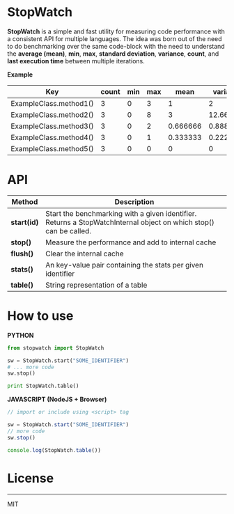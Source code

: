 # StopWatch

**StopWatch** is a simple and fast utility for measuring code performance with a consistent API for multiple languages. The idea was born out of the need to do benchmarking over the same code-block with the need to understand the **average (mean)**, **min**, **max**, **standard deviation**, **variance**, **count**, and **last execution time**  between multiple iterations.

**Example**

| Key | count | min | max | mean     | variance  | stdDev   | lastExecutionTime | 
|---------|------------|---------|------------|---------|------------|---------|------------|
| ExampleClass.method1() | 3     | 0   | 3   | 1        | 2         | 1.414213 | 3                 | 
| ExampleClass.method2() | 3     | 0   | 8   | 3        | 12.66666  | 3.559026 | 8                 | 
| ExampleClass.method3() | 3     | 0   | 2   | 0.666666 | 0.8888888 | 0.942809 | 2                 | 
| ExampleClass.method4() | 3     | 0   | 1   | 0.333333 | 0.2222222 | 0.471404 | 1                 | 
| ExampleClass.method5() | 3     | 0   | 0   | 0        | 0         | 0        | 0                 | 

# API

| Method | Description |
|---------|------------|
| **start(id)** | Start the benchmarking with a given identifier. Returns a StopWatchInternal object on which stop() can be called. |
| **stop()** | Measure the performance and add to internal cache |
| **flush()** | Clear the internal cache |
| **stats()** | An key-value pair containing the stats per given identifier |
| **table()** | String representation of a table |

# How to use
**PYTHON**
```python
from stopwatch import StopWatch

sw = StopWatch.start("SOME_IDENTIFIER")
# ... more code
sw.stop()

print StopWatch.table()
```

**JAVASCRIPT (NodeJS + Browser)**
```javascript
// import or include using <script> tag

sw = StopWatch.start("SOME_IDENTIFIER")
// more code
sw.stop()

console.log(StopWatch.table())
```


# License
----

MIT

